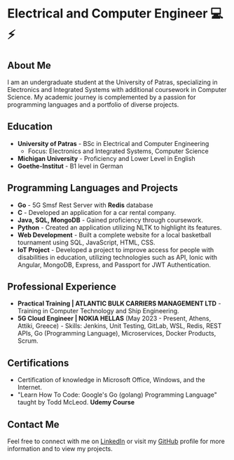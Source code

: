 # Electrical and Computer Engineer 💻⚡

## About Me

I am an undergraduate student at the University of Patras, specializing in Electronics and Integrated Systems with additional coursework in Computer Science. My academic journey is complemented by a passion for programming languages and a portfolio of diverse projects.

## Education

- **University of Patras** - BSc in Electrical and Computer Engineering
  - Focus: Electronics and Integrated Systems, Computer Science
- **Michigan University** - Proficiency and Lower Level in English
- **Goethe-Institut** - B1 level in German

## Programming Languages and Projects

- **Go** - 5G Smsf Rest Server with **Redis** database
- **C** - Developed an application for a car rental company.
- **Java, SQL, MongoDB** - Gained proficiency through coursework.
- **Python** - Created an application utilizing NLTK to highlight its features.
- **Web Development** - Built a complete website for a local basketball tournament using SQL, JavaScript, HTML, CSS.
- **IoT Project** - Developed a project to improve access for people with disabilities in education, utilizing technologies such as API, Ionic with Angular, MongoDB, Express, and Passport for JWT Authentication.

## Professional Experience

- **Practical Training | ATLANTIC BULK CARRIERS MANAGEMENT LTD** - Training in Computer Technology and Ship Engineering.
- **5G Cloud Engineer | NOKIA HELLAS** (May 2023 - Present, Athens, Attiki, Greece) - Skills: Jenkins, Unit Testing, GitLab, WSL, Redis, REST APIs, Go (Programming Language), Microservices, Docker Products, Scrum.

## Certifications

- Certification of knowledge in Microsoft Office, Windows, and the Internet.
- "Learn How To Code: Google's Go (golang) Programming Language" taught by Todd McLeod. **Udemy Course** 

## Contact Me

Feel free to connect with me on [LinkedIn](#) or visit my [GitHub](#) profile for more information and to view my projects.


